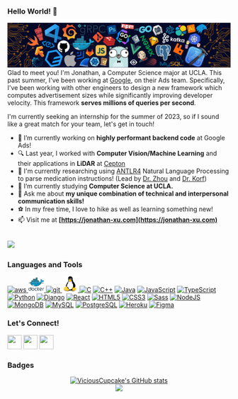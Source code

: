 ### Hello World! 👋
![](assets/header.png)
Glad to meet you! I'm Jonathan, a Computer Science major at UCLA. This past summer, I've been working at [Google](https://about.google), on their Ads team. Specifically, I've been working with other engineers to design a new framework which computes advertisement sizes while significantly improving developer velocity. This framework **serves millions of queries per second**.

I'm currently seeking an internship for the summer of 2023, so if I sound like a great match for your team, let's get in touch!


- 🔭 I’m currently working on **highly performant backend code** at Google Ads!
- 🔍 Last year, I worked with **Computer Vision/Machine Learning** and their applications in **LiDAR** at [Cepton](https://cepton.com)
- 🔬 I'm currently researching using [ANTLR4](https://github.com/antlr/antlr4) Natural Language Processing to parse medication instructions! (Lead by [Dr. Zhou](https://www.uclahealth.org/providers/li-zhou) and [Dr. Korf](https://web.cs.ucla.edu/~korf/))
- 🌱 I’m currently studying **Computer Science at UCLA.**
- 💬 Ask me about **my unique combination of technical and interpersonal communication skills!**
- ⚽ In my free time, I love to hike as well as learning something new!
- 📫 Visit me at **[https://jonathan-xu.com](https://jonathan-xu.com)**

<a href="https://www.github.com/ViciousCupcake" target="_blank" rel="noreferrer"><img
        src="https://img.shields.io/github/followers/ViciousCupcake?logo=github&style=for-the-badge&color=0891b2&labelColor=1c1917"></img></a>
---
<h3>Languages and Tools</h3>

<p align="left">
    <a href="https://aws.amazon.com" target="_blank"> <img src="https://a0.awsstatic.com/libra-css/images/logos/aws_smile-header-desktop-en-white_59x35@2x.png" alt="aws" width="36" /> </a>
    <a href="https://www.docker.com/" target="_blank"> <img src="https://raw.githubusercontent.com/devicons/devicon/master/icons/docker/docker-original-wordmark.svg" alt="docker" width="36" height="36" /> </a>
    <a href="https://git-scm.com/" target="_blank"> <img src="https://www.vectorlogo.zone/logos/git-scm/git-scm-icon.svg" alt="git" width="36" height="36" /> </a>
    <a href="https://www.linux.org/" target="_blank"> <img src="https://raw.githubusercontent.com/devicons/devicon/master/icons/linux/linux-original.svg" alt="linux" width="36" height="36" /> </a>
    <a href="https://docs.microsoft.com/en-us/cpp/?view=msvc-170" target="_blank" rel="noreferrer"><img
            src="https://raw.githubusercontent.com/danielcranney/readme-generator/main/public/icons/skills/c-colored.svg"
            width="36" height="36" alt="C" /></a>
    <a href="https://docs.microsoft.com/en-us/cpp/?view=msvc-170" target="_blank" rel="noreferrer"><img
            src="https://raw.githubusercontent.com/danielcranney/readme-generator/main/public/icons/skills/cplusplus-colored.svg"
            width="36" height="36" alt="C++" /></a>
    <a href="https://www.oracle.com/java/" target="_blank" rel="noreferrer"><img
            src="https://raw.githubusercontent.com/danielcranney/readme-generator/main/public/icons/skills/java-colored.svg"
            width="36" height="36" alt="Java" /></a>
    <a href="https://developer.mozilla.org/en-US/docs/Web/JavaScript" target="_blank" rel="noreferrer"><img
            src="https://raw.githubusercontent.com/danielcranney/readme-generator/main/public/icons/skills/javascript-colored.svg"
            width="36" height="36" alt="JavaScript" /></a>
    <a href="https://www.typescriptlang.org/" target="_blank" rel="noreferrer"><img
            src="https://raw.githubusercontent.com/danielcranney/readme-generator/main/public/icons/skills/typescript-colored.svg"
            width="36" height="36" alt="TypeScript" /></a>
    <a href="https://www.python.org/" target="_blank" rel="noreferrer"><img
            src="https://raw.githubusercontent.com/danielcranney/readme-generator/main/public/icons/skills/python-colored.svg"
            width="36" height="36" alt="Python" /></a>
    <a href="https://www.djangoproject.com/" target="_blank" rel="noreferrer"><img
            src="https://raw.githubusercontent.com/danielcranney/readme-generator/main/public/icons/skills/django-colored.svg"
            width="36" height="36" alt="Django" /></a>
    <a href="https://reactjs.org/" target="_blank" rel="noreferrer"><img
            src="https://raw.githubusercontent.com/danielcranney/readme-generator/main/public/icons/skills/react-colored.svg"
            width="36" height="36" alt="React" /></a>
    <a href="https://developer.mozilla.org/en-US/docs/Glossary/HTML5" target="_blank" rel="noreferrer"><img
            src="https://raw.githubusercontent.com/danielcranney/readme-generator/main/public/icons/skills/html5-colored.svg"
            width="36" height="36" alt="HTML5" /></a>
    <a href="https://www.w3.org/TR/CSS/#css" target="_blank" rel="noreferrer"><img
            src="https://raw.githubusercontent.com/danielcranney/readme-generator/main/public/icons/skills/css3-colored.svg"
            width="36" height="36" alt="CSS3" /></a>
    <a href="https://sass-lang.com/" target="_blank" rel="noreferrer"><img
            src="https://raw.githubusercontent.com/danielcranney/readme-generator/main/public/icons/skills/sass-colored.svg"
            width="36" height="36" alt="Sass" /></a>
    <a href="https://nodejs.org/en/" target="_blank" rel="noreferrer"><img
            src="https://raw.githubusercontent.com/danielcranney/readme-generator/main/public/icons/skills/nodejs-colored.svg"
            width="36" height="36" alt="NodeJS" /></a>
    <a href="https://www.mongodb.com/" target="_blank" rel="noreferrer"><img
            src="https://raw.githubusercontent.com/danielcranney/readme-generator/main/public/icons/skills/mongodb-colored.svg"
            width="36" height="36" alt="MongoDB" /></a>
    <a href="https://www.mysql.com/" target="_blank" rel="noreferrer"><img
            src="https://raw.githubusercontent.com/danielcranney/readme-generator/main/public/icons/skills/mysql-colored.svg"
            width="36" height="36" alt="MySQL" /></a>
    <a href="https://www.postgresql.org/" target="_blank" rel="noreferrer"><img
            src="https://raw.githubusercontent.com/danielcranney/readme-generator/main/public/icons/skills/postgresql-colored.svg"
            width="36" height="36" alt="PostgreSQL" /></a>
    <a href="https://www.heroku.com/" target="_blank" rel="noreferrer"><img
            src="https://raw.githubusercontent.com/danielcranney/readme-generator/main/public/icons/skills/heroku-colored.svg"
            width="36" height="36" alt="Heroku" /></a>
    <a href="https://www.figma.com/" target="_blank" rel="noreferrer"><img
            src="https://raw.githubusercontent.com/danielcranney/readme-generator/main/public/icons/skills/figma-colored.svg"
            width="36" height="36" alt="Figma" /></a>
</p>
<h3>Let's Connect!</h3>
<p align="left">
    <a href="https://www.github.com/ViciousCupcake" target="_blank" rel="noreferrer"><img
            src="https://www.iconsdb.com/icons/preview/white/github-11-xxl.png"
            width="32" height="32" /></a>
    <a href="https://www.linkedin.com/in/xujonathan" target="_blank" rel="noreferrer"><img
            src="https://upload.wikimedia.org/wikipedia/commons/c/ca/LinkedIn_logo_initials.png"
            width="32" height="32" /></a>
    <a href="https://jonathan-xu.com" target="_blank" rel="noreferrer"><img
            src="https://jonathan-xu.com/images/favicon/apple-icon.png"
            width="32" height="32" /></a>

</p>
<h3>Badges</h3>
<p align="center">
<a href="http://www.github.com/ViciousCupcake"><img
src="https://github-readme-stats.vercel.app/api?username=ViciousCupcake&show_icons=true&hide=stars,contribs&count_private=true&title_color=0891b2&text_color=ffffff&icon_color=0891b2&bg_color=1c1917&hide_border=true&show_icons=true"
alt="ViciousCupcake's GitHub stats" /></a>
<br>
<a href="http://www.github.com/ViciousCupcake"><img
src="https://github-readme-streak-stats.herokuapp.com/?user=ViciousCupcake&stroke=ffffff&background=1c1917&ring=0891b2&fire=0891b2&currStreakNum=ffffff&currStreakLabel=0891b2&sideNums=ffffff&sideLabels=ffffff&dates=ffffff&hide_border=true" /></a>
</p>
